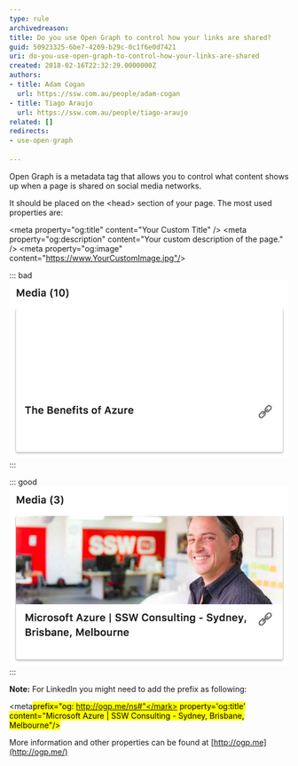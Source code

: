 ```yaml
---
type: rule
archivedreason: 
title: Do you use Open Graph to control how your links are shared?
guid: 50923325-6be7-4209-b29c-0c1f6e0d7421
uri: do-you-use-open-graph-to-control-how-your-links-are-shared
created: 2018-02-16T22:32:29.0000000Z
authors:
- title: Adam Cogan
  url: https://ssw.com.au/people/adam-cogan
- title: Tiago Araujo
  url: https://ssw.com.au/people/tiago-araujo
related: []
redirects:
- use-open-graph

---
```


Open Graph is a metadata tag that allows you to control what content shows up when a page is shared on social media networks.

<!--endintro-->

It should be placed on the &lt;head&gt; section of your page. The most used properties are:

&lt;meta property="og:title" content="Your Custom Title" /&gt;
&lt;meta property="og:description" content="Your custom description of the page." /&gt;
&lt;meta property="og:image" content="https://www.YourCustomImage.jpg"/&gt;

::: bad  
![Figure: Bad example - Shared link has no image and the title was "guessed" by LinkedIn](open-graph-bad.jpg)  
:::  

::: good  
![Figure: Good example - Shared link has a nice image and title, both defined via Open Graph tags](opengraph-good.jpg)  
:::  

**Note:** For LinkedIn you might need to add the prefix as following:

&lt;meta<mark>prefix="og: http://ogp.me/ns#"</mark> property='og:title' content="Microsoft Azure | SSW Consulting - Sydney, Brisbane, Melbourne"/&gt;

More information and other properties can be found at [http://ogp.me](http://ogp.me/)
